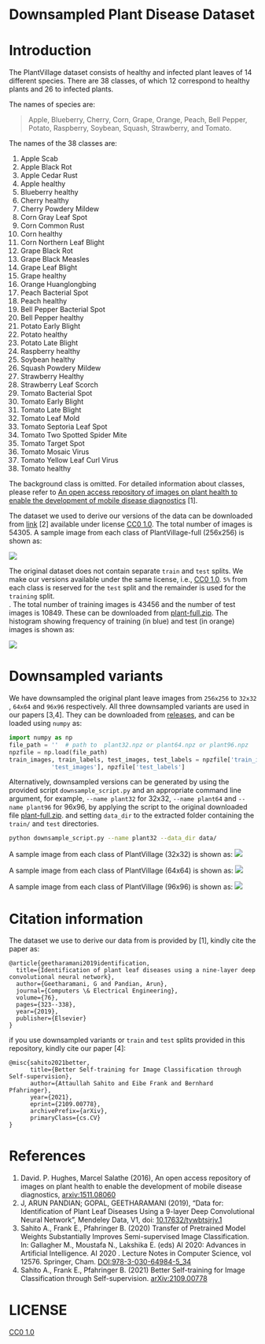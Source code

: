 # Downsampled Plant Disease Dataset

# Introduction
The PlantVillage dataset consists of healthy and
infected plant leaves of 14 different species. There are 38 classes, of which
12 correspond to healthy plants and 26 to infected plants.

The names of species are:
>Apple, Blueberry, Cherry, Corn, Grape, Orange, Peach, Bell Pepper, Potato, Raspberry, Soybean, Squash, Strawberry, and Tomato.

The names of the 38 classes are:

1. Apple Scab
2. Apple Black Rot
3. Apple Cedar Rust
4. Apple healthy
5. Blueberry healthy
6. Cherry healthy
7. Cherry Powdery Mildew
8. Corn Gray Leaf Spot
9. Corn Common Rust
10. Corn healthy
11. Corn Northern Leaf Blight
12. Grape Black Rot
13. Grape Black Measles
14. Grape Leaf Blight
15. Grape healthy
16. Orange Huanglongbing
17. Peach Bacterial Spot
18. Peach healthy
19. Bell Pepper Bacterial Spot
20. Bell Pepper healthy
21. Potato Early Blight
22. Potato healthy
23. Potato Late Blight
24. Raspberry healthy
25. Soybean healthy
26. Squash Powdery Mildew
27. Strawberry Healthy
28. Strawberry Leaf Scorch
29. Tomato Bacterial Spot
30. Tomato Early Blight
31. Tomato Late Blight
32. Tomato Leaf Mold
33. Tomato Septoria Leaf Spot
34. Tomato Two Spotted Spider Mite
35. Tomato Target Spot
36. Tomato Mosaic Virus
37. Tomato Yellow Leaf Curl Virus
38. Tomato healthy

The background class is omitted. For detailed information about classes, please refer to [An open access repository of images on plant health to enable the development of mobile disease diagnostics](https://arxiv.org/abs/1511.08060) [1].

The dataset we used to derive our versions of the data can be downloaded from [link](https://data.mendeley.com/datasets/tywbtsjrjv/1) [2] available under license [CC0 1.0](LICENSE). The total number of images is 54305. A sample image from each class of PlantVillage-full (256x256) is shown as:

![](imgs/plant256.png)

The original dataset does not contain separate `train` and `test` splits. We make our versions available under the same license, i.e., [CC0 1.0](LICENSE). `5%` from each class is reserved for the `test` split and the remainder is used for the `training` split.  
. The total number of training images is 43456 and the number of test images is 10849. These can be downloaded from 
[plant-full.zip](https://github.com/attaullah/downsampled-plant-disease-dataset/releases).
The histogram showing frequency of training (in blue) and test (in orange) images is shown as:

![](imgs/plant-labels-histogram.png)


# Downsampled variants
We have downsampled the original plant leave images from `256x256` to `32x32` , `64x64` and `96x96` respectively. 
All three downsampled variants are used in our papers [3,4]. 
They can be downloaded 
from [releases](https://github.com/attaullah/downsampled-plant-disease-dataset/releases), and can be loaded using `numpy` as:

```python
import numpy as np
file_path = ''  # path to  plant32.npz or plant64.npz or plant96.npz 
npzfile = np.load(file_path)
train_images, train_labels, test_images, test_labels = npzfile['train_images'], npzfile['train_labels'], npzfile[
            'test_images'], npzfile['test_labels']
```

Alternatively, downsampled versions can be generated by using the provided script `downsample_script.py` and an appropriate command line argument, for example, `--name plant32` for 32x32, `--name plant64` and `--name plant96` for 96x96,
by applying the script to the original downloaded file [plant-full.zip](https://github.com/attaullah/downsampled-plant-disease-dataset/releases).
 and setting `data_dir` to the extracted folder containing the `train/` and `test` directories.
```bash
python downsample_script.py --name plant32 --data_dir data/
```
A sample image from each class of PlantVillage (32x32) is shown as:
![](imgs/plant32.png)

A sample image from each class of PlantVillage (64x64) is shown as:
![](imgs/plant64.png)

A sample image from each class of PlantVillage (96x96) is shown as:
![](imgs/plant96.png)


# Citation information
The dataset we use to derive our data from is provided by [1], kindly cite the paper as:
```
@article{geetharamani2019identification,
  title={Identification of plant leaf diseases using a nine-layer deep convolutional neural network},
  author={Geetharamani, G and Pandian, Arun},
  journal={Computers \& Electrical Engineering},
  volume={76},
  pages={323--338},
  year={2019},
  publisher={Elsevier}
}
```
if you use downsampled variants or `train` and `test` splits provided in this repository, kindly cite our paper [4]:
```
@misc{sahito2021better,
      title={Better Self-training for Image Classification through Self-supervision}, 
      author={Attaullah Sahito and Eibe Frank and Bernhard Pfahringer},
      year={2021},
      eprint={2109.00778},
      archivePrefix={arXiv},
      primaryClass={cs.CV}
}
```

# References
1. David. P. Hughes, Marcel Salathe (2016), An open access repository of images on plant health to enable the development of mobile disease diagnostics, [arxiv:1511.08060](https://arxiv.org/abs/1511.08060)
2. J, ARUN PANDIAN; GOPAL, GEETHARAMANI (2019), “Data for: Identification of Plant Leaf Diseases Using a 9-layer Deep Convolutional Neural Network”, Mendeley Data, V1, doi: [10.17632/tywbtsjrjv.1](https://www.sciencedirect.com/science/article/abs/pii/S0045790619300023?via%3Dihub#!)
3. Sahito A., Frank E., Pfahringer B. (2020) Transfer of Pretrained Model Weights Substantially Improves Semi-supervised Image Classification. In: Gallagher M., Moustafa N., Lakshika E. (eds) AI 2020: Advances in Artificial Intelligence. AI 2020 . Lecture Notes in Computer Science, vol 12576. Springer, Cham. [DOI:978-3-030-64984-5_34](https://doi.org/10.1007/978-3-030-64984-5_34)
4. Sahito A., Frank E., Pfahringer B. (2021) Better Self-training for Image Classification through Self-supervision. 	[arXiv:2109.00778](https://arxiv.org/abs/2109.00778)
 
 # LICENSE
 [CC0 1.0](LICENSE)
